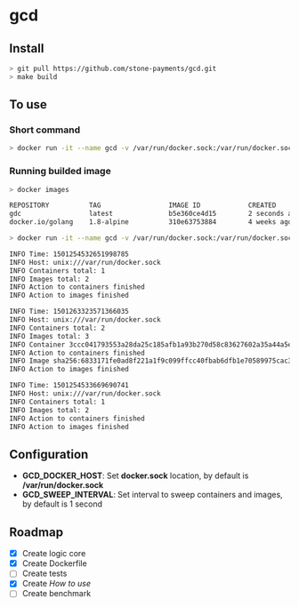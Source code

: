 # gcd

## Install

```bash
> git pull https://github.com/stone-payments/gcd.git
> make build
```

## To use

### Short command
```bash
> docker run -it --name gcd -v /var/run/docker.sock:/var/run/docker.sock guiferpa/gcd
```
### Running builded image
```bash
> docker images

REPOSITORY          TAG                 IMAGE ID            CREATED             SIZE
gdc                 latest              b5e360ce4d15        2 seconds ago       270 MB
docker.io/golang    1.8-alpine          310e63753884        4 weeks ago         257 MB

> docker run -it --name gcd -v /var/run/docker.sock:/var/run/docker.sock gcd

INFO Time: 1501254532651998785
INFO Host: unix:///var/run/docker.sock
INFO Containers total: 1
INFO Images total: 2
INFO Action to containers finished
INFO Action to images finished

INFO Time: 1501263323571366035
INFO Host: unix:///var/run/docker.sock
INFO Containers total: 2
INFO Images total: 3
INFO Container 3ccc041793553a28da25c185afb1a93b270d58c83627602a35a44a5efa683b3a removed successful
INFO Action to containers finished
INFO Image sha256:6833171fe0ad8f221a1f9c099ffcc40fbab6dfb1e70589975cac3355cf08c118 removed successful
INFO Action to images finished

INFO Time: 1501254533669690741
INFO Host: unix:///var/run/docker.sock
INFO Containers total: 1
INFO Images total: 2
INFO Action to containers finished
INFO Action to images finished

```

## Configuration

- __GCD_DOCKER_HOST__: Set __docker.sock__ location, by default is __/var/run/docker.sock__
- __GCD_SWEEP_INTERVAL__: Set interval to sweep containers and images, by default is 1 second

## Roadmap

- [x] Create logic core
- [x] Create Dockerfile
- [ ] Create tests
- [x] Create _How to use_
- [ ] Create benchmark
